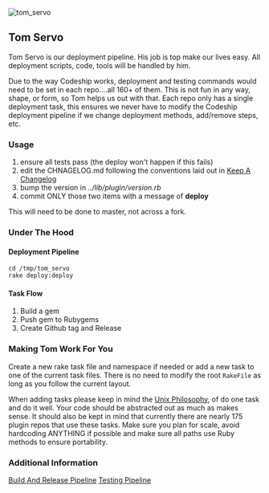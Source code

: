 ![tom_servo](http://vignette3.wikia.nocookie.net/mst3k/images/7/76/Servo8.jpg/revision/latest?cb=20070115040444)

## Tom Servo

Tom Servo is our deployment pipeline.  His job is top make our lives easy.  All deployment scripts, code, tools will be handled by him.  

Due to the way Codeship works, deployment and testing commands would need to be set in each repo....all 160+ of them.  This is not fun in any way, shape, or form, so Tom helps us out with that.  Each repo only has a single deployment task, this ensures we never have to modify the Codeship deployment pipeline if we change deployment methods, add/remove steps, etc.  


### Usage

1. ensure all tests pass (the deploy won't happen if this fails)
1. edit the CHNAGELOG.md following the conventions laid out in [Keep A Changelog](http://keepachangelog.com/)
1. bump the version in *../lib/plugin/version.rb*
1. commit ONLY those two items with a message of **deploy**

This will need to be done to master, not across a fork.

### Under The Hood

#### Deployment Pipeline

```
cd /tmp/tom_servo
rake deploy:deploy
```

#### Task Flow

1. Build a gem
2. Push gem to Rubygems
3. Create Github tag and Release


### Making Tom Work For You

Create a new rake task file and namespace if needed or add a new task to one of the current task files.  There is no need to modify the root `RakeFile` as long as you follow the current layout.

When adding tasks please keep in mind the [Unix Philosophy](http://www.faqs.org/docs/artu/ch01s06.html), of do one task and do it well.  Your code should be abstracted out as much as makes sense.  It should also be kept in mind that currently there are nearly 175 plugin repos that use these tasks.  Make sure you plan for scale, avoid hardcoding ANYTHING if possible and make sure all paths use Ruby methods to ensure portability.

### Additional Information

[Build And Release Pipeline](https://github.com/sensu-plugins/documentation/blob/master/infra/b_and_r.md)
[Testing Pipeline](https://github.com/sensu-plugins/documentation/blob/master/infra/testing.md)
